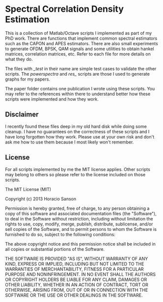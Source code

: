 # Spectral Correlation Density Estimation

This is a collection of Matlab/Octave scripts I implemented as part of my PhD
work. There are functions that implement common spectral estimators such as the
CAPON and APES estimators. There are also small experiments to generate OFDM,
BPSK, QAM signals and some utilities to obtain hankel matrices, correlation
matrices, etc. Refer to each file for more details on what they do.

The files with *_test* in their name are simple test cases to validate the other
scripts. The *powerspectra* and *res_* scripts are those I used to generate
graphs for my papers.

The paper folder contains one publication I wrote using these scripts. You may
refer to the references within there to understand better how these scripts
were implemented and how they work.

## Disclaimer

I recently found these files deep in my old hard disk while doing some cleanup.
I have no guarantees on the correctness of these scripts and I have long forgotten
how they work. Please use at your own risk and don't ask me how to use them
because I most likely won't remember.

## License

For all scripts implemented by me the MIT license applies. Other scripts may
belong to others so please refer to the license included on those scripts.

The MIT License (MIT)

Copyright (c) 2013 Horacio Sanson

Permission is hereby granted, free of charge, to any person obtaining a copy
of this software and associated documentation files (the "Software"), to deal
in the Software without restriction, including without limitation the rights
to use, copy, modify, merge, publish, distribute, sublicense, and/or sell
copies of the Software, and to permit persons to whom the Software is
furnished to do so, subject to the following conditions:

The above copyright notice and this permission notice shall be included in
all copies or substantial portions of the Software.

THE SOFTWARE IS PROVIDED "AS IS", WITHOUT WARRANTY OF ANY KIND, EXPRESS OR
IMPLIED, INCLUDING BUT NOT LIMITED TO THE WARRANTIES OF MERCHANTABILITY,
FITNESS FOR A PARTICULAR PURPOSE AND NONINFRINGEMENT. IN NO EVENT SHALL THE
AUTHORS OR COPYRIGHT HOLDERS BE LIABLE FOR ANY CLAIM, DAMAGES OR OTHER
LIABILITY, WHETHER IN AN ACTION OF CONTRACT, TORT OR OTHERWISE, ARISING FROM,
OUT OF OR IN CONNECTION WITH THE SOFTWARE OR THE USE OR OTHER DEALINGS IN
THE SOFTWARE.
